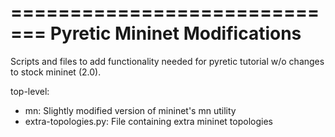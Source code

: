 =============================
Pyretic Mininet Modifications
=============================

Scripts and files to add functionality needed for pyretic tutorial
w/o changes to stock mininet (2.0).

top-level:
- mn:                   Slightly modified version of mininet's mn utility
- extra-topologies.py:  File containing extra mininet topologies
